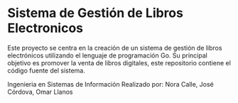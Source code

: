 # Sistema de Gestión de Libros Electronicos
Este proyecto se centra en la creación de un sistema de gestión de libros electrónicos utilizando el lenguaje de programación Go. 
Su principal objetivo es promover la venta de libros digitales, este repositorio contiene el código fuente del sistema.

Ingenieria en Sistemas de Información 
Realizado por: Nora Calle, José Córdova, Omar Llanos 

